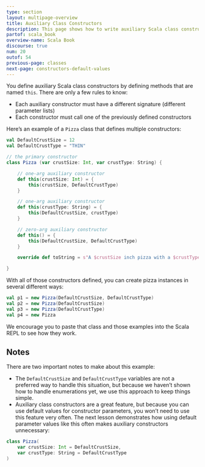 ```yaml
---
type: section
layout: multipage-overview
title: Auxiliary Class Constructors
description: This page shows how to write auxiliary Scala class constructors, including several examples of the syntax.
partof: scala_book
overview-name: Scala Book
discourse: true
num: 20
outof: 54
previous-page: classes
next-page: constructors-default-values
---
```



You define auxiliary Scala class constructors by defining methods that are named `this`. There are only a few rules to know:

- Each auxiliary constructor must have a different signature (different parameter lists)
- Each constructor must call one of the previously defined constructors

Here’s an example of a `Pizza` class that defines multiple constructors:

```scala
val DefaultCrustSize = 12
val DefaultCrustType = "THIN"

// the primary constructor
class Pizza (var crustSize: Int, var crustType: String) {

    // one-arg auxiliary constructor
    def this(crustSize: Int) = {
        this(crustSize, DefaultCrustType)
    }

    // one-arg auxiliary constructor
    def this(crustType: String) = {
        this(DefaultCrustSize, crustType)
    }

    // zero-arg auxiliary constructor
    def this() = {
        this(DefaultCrustSize, DefaultCrustType)
    }

    override def toString = s"A $crustSize inch pizza with a $crustType crust"

}
```

With all of those constructors defined, you can create pizza instances in several different ways:

```scala
val p1 = new Pizza(DefaultCrustSize, DefaultCrustType)
val p2 = new Pizza(DefaultCrustSize)
val p3 = new Pizza(DefaultCrustType)
val p4 = new Pizza
```

We encourage you to paste that class and those examples into the Scala REPL to see how they work.


## Notes

There are two important notes to make about this example:

- The `DefaultCrustSize` and `DefaultCrustType` variables are not a preferred way to handle this situation, but because we haven’t shown how to handle enumerations yet, we use this approach to keep things simple.
- Auxiliary class constructors are a great feature, but because you can use default values for constructor parameters, you won’t need to use this feature very often. The next lesson demonstrates how using default parameter values like this often makes auxiliary constructors unnecessary:

```scala
class Pizza(
    var crustSize: Int = DefaultCrustSize, 
    var crustType: String = DefaultCrustType
)
```








